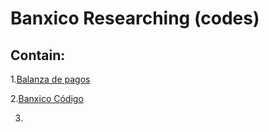 # Banxico Researching (codes)

## Contain:
1.[Balanza de pagos](https://github.com/Fernandogomezr/Experience-in-Financial-Markets/blob/main/Codes/Balanza%20de%20Pagos%20SIE%20BANXICO.ipynb)

2.[Banxico Código](https://github.com/Fernandogomezr/Experience-in-Financial-Markets/blob/main/Codes/Banxico%20Código.ipynb)

3.
  
